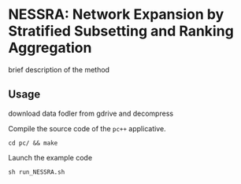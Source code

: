 # NESSRA: Network Expansion by Stratified Subsetting and Ranking Aggregation
brief description of the method

## Usage
download data fodler from gdrive and decompress

Compile the source code of the `pc++` applicative.
```
cd pc/ && make
```

Launch the example code
```
sh run_NESSRA.sh
```
